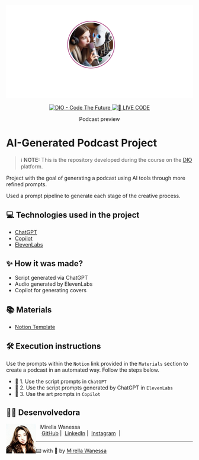 <p align="center">
<img 
    src="https://github.com/Mirellawanessa/AI-podcast/blob/main/assets/Cover%20-%20Code%20&%20Coffee.png?raw=true"
    width="900"
/>
</p>

<p align="center">
<a href="https://dio.me/">
    <img 
        src="https://img.shields.io/badge/DIO-Code_The_Future-28DA77?logo=youtube" 
        alt="DIO - Code The Future">
</a>
<a href="https://dio.me/">
<img 
    src="https://img.shields.io/badge/🔴_LIVE_CODE-FF5E72" 
    alt="🔴 LIVE CODE">
</a>
</p>

<p align="center">
    Podcast preview
</p>

<div align="center">
    <audio src="https://github.com/Mirellawanessa/AI-podcast/blob/main/output/Code%20%26%20Coffee%20Your%20Daily%20Dose%20of%20Java%20and%20Coffee.mp3"></audio>
</div>

# AI-Generated Podcast Project

> ℹ️ **NOTE:** This is the repository developed during the course on the [DIO](https://dio.me) platform.

Project with the goal of generating a podcast using AI tools through more refined prompts.

Used a prompt pipeline to generate each stage of the creative process.

## 💻 Technologies used in the project

- [ChatGPT](https://chat.openai.com/) 
- [Copilot](https://copilot.microsoft.com/chats/uGTne8QdWp9JkMULBfV2A)
- [ElevenLabs](https://beta.elevenlabs.io/)

## ✨ How it was made?

- Script generated via ChatGPT
- Audio generated by ElevenLabs
- Copilot for generating covers

## 📚 Materials

- [Notion Template](https://ebony-hide-bc9.notion.site/PAS-Podcast-AI-Studio-1b529a4b1e9180c48e26d8d2279f8a01)

## 🛠️ Execution instructions

Use the prompts within the `Notion` link provided in the `Materials` section to create a podcast in an automated way. Follow the steps below.

- 🤖 1. Use the script prompts in `ChatGPT`
- 🤖 2. Use the script prompts generated by ChatGPT in `ElevenLabs`
- 🤖 3. Use the art prompts in `Copilot`

## 👩‍💻 Desenvolvedora

<p>
  <img 
    align="left" 
    width="80" 
    src="https://github.com/Mirellawanessa/DIO-Trilha-Java-Basico/blob/main/GitHub/imagens/User.jpeg?raw=true"
  />
  <p>&nbsp;&nbsp;&nbsp;Mirella Wanessa<br>
  &nbsp;&nbsp;&nbsp;
  <a href="https://github.com/Mirellawanessa">GitHub</a>&nbsp;|&nbsp;
  <a href="https://www.linkedin.com/in/mirellawanessa/">LinkedIn</a>&nbsp;|&nbsp;
  <a href="https://www.instagram.com/_mirella.page/?next=%2F">Instagram</a>
  &nbsp;|&nbsp;</p>
</p>

---

⌨️ with 💜 by [Mirella Wanessa](https://github.com/Mirellawanessa)
